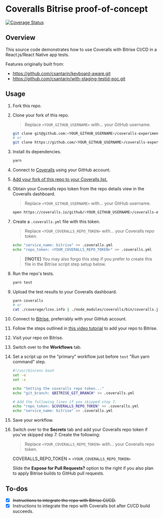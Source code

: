 # Coveralls Bitrise proof-of-concept

[![Coverage Status](https://coveralls.io/repos/github/csantarin/coveralls-experiment/badge.svg?branch=master)](https://coveralls.io/github/csantarin/coveralls-experiment?branch=master)

## Overview

This source code demonstrates how to use Coveralls with Bitrise CI/CD in a React.js/React Native app tests.

Features originally built from:
- https://github.com/csantarin/keyboard-aware.git
- https://github.com/csantarin/with-staging-testid-poc.git

## Usage

1. Fork this repo.
2. Clone your fork of this repo.

	> Replace `<YOUR_GITHUB_USERNAME>` with... your GitHub username.

	```bash
	git clone git@github.com:<YOUR_GITHUB_USERNAME>/coveralls-experiment.git
	# or
	git clone https://github.com/<YOUR_GITHUB_USERNAME>/coveralls-experiment.git
	```

3. Install its dependencies.

	```bash
	yarn
	```

4. Connect to [Coveralls](https://coveralls.io/) using your GitHub account.
5. [Add your fork of this repo to your Coveralls list.](https://coveralls.io/repos/new)
6. Obtain your Coveralls repo token from the repo details view in the Coveralls dashboard.

	> Replace `<YOUR_GITHUB_USERNAME>` with... your GitHub username.

	```bash
	open https://coveralls.io/github/<YOUR_GITHUB_USERNAME>/coveralls-experiment
	```

7. Create a `.coveralls.yml` file with this token.

	> Replace `<YOUR_COVERALLS_REPO_TOKEN>` with... your Coveralls repo token.

	```bash
	echo "service_name: bitrise" >> .coveralls.yml
	echo "repo_token: <YOUR_COVERALLS_REPO_TOKEN>" >> .coveralls.yml
	```

	> **[!NOTE]** You may also forgo this step if you prefer to create this file in the Bitrise script step setup below.

8. Run the repo's tests.

	```bash
	yarn test
	```

9. Upload the test results to your Coveralls dashboard.

	```bash
	yarn coveralls
	# or
	cat ./coverage/lcov.info | ./node_modules/coveralls/bin/coveralls.js
	```

10. Connect to [Bitrise](https://app.bitrise.io/users/sign_in), preferrably with your GitHub account.
11. Follow the steps outlined in [this video tutorial](https://www.youtube.com/watch?v=dG5I9qWDbQE) to add your repo to Bitrise.
12. Visit your repo on Bitrise.
13. Switch over to the **Workflows** tab.
14. Set a script up on the "primary" workflow just before `test` "Run yarn command" step.

	```bash
	#!/usr/bin/env bash
	set -e
	set -x

	echo "Setting the coveralls repo token..."
	echo "git_branch: $BITRISE_GIT_BRANCH" >> .coveralls.yml

	# Add the following lines if you skipped step 7.
	echo "repo_token: $COVERALLS_REPO_TOKEN" >> .coveralls.yml
	echo "service_name: bitrise" >> .coveralls.yml
	```

15. Save your workflow.
16. Switch over to the **Secrets** tab and add your Coveralls repo token if you've skipped step 7. Create the following:

	> Replace `<YOUR_COVERALLS_REPO_TOKEN>` with... your Coveralls repo token.

    COVERALLS_REPO_TOKEN = `<YOUR_COVERALLS_REPO_TOKEN>`

	Slide the **Expose for Pull Requests?** option to the right if you also plan to apply Bitrise builds to GitHub pull requests.

## To-dos

* [x] ~~Instructions to integrate the repo with Bitrise CI/CD.~~
* [x] Instructions to integrate the repo with Coveralls bot after CI/CD build succeeds.
